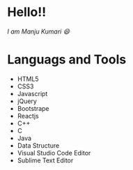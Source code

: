 # Hello!! 
 *I am Manju Kumari :smile:*

# Languags and Tools
 - HTML5 
 - CSS3 
 - Javascript
 - jQuery 
 - Bootstrape
 - Reactjs
 - C++
 - C
 - Java 
 - Data Structure
 - Visual Studio Code Editor
 - Sublime Text Editor

